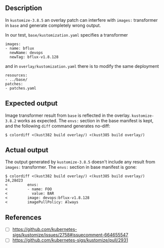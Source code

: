 ## Description

In `kustomize-3.8.5` an overlay patch can interfere with `images:`
transformer in `base` and generate completely wrong output.

In our test, `base/kustomization.yaml` specifies a transformer

```
images:
- name: bflux
  newName: devops
  newTag: bflux-v1.8.128
```

and in `overlay/kustomization.yaml` there is to modify the same deployment

```
resources:
- ../base/
patches:
- patches.yaml
```

## Expected output

Image transformer result from `base` is reflected in the overlay.
`kustomize-3.8.2` works as expected. The `envs:` section in the
base manifest is kept, and the following `diff` command generates no-diff:

```
$ colordiff <(kust382 build overlay/) <(kust385 build overlay/)
```

## Actual output

The output generated by `kustomize-3.8.5` doesn't include any result
from `images:` transformer. The `envs:` section in base manifest
is gone:


```
$ colordiff <(kust382 build overlay/) <(kust385 build overlay/)
24,28d23
<         envs:
<         - name: FOO
<           value: BAR
<         image: devops:bflux-v1.8.128
<         imagePullPolicy: Always
```

## References

- [ ] https://github.com/kubernetes-sigs/kustomize/issues/2758#issuecomment-664655547
- [ ] https://github.com/kubernetes-sigs/kustomize/pull/2931
